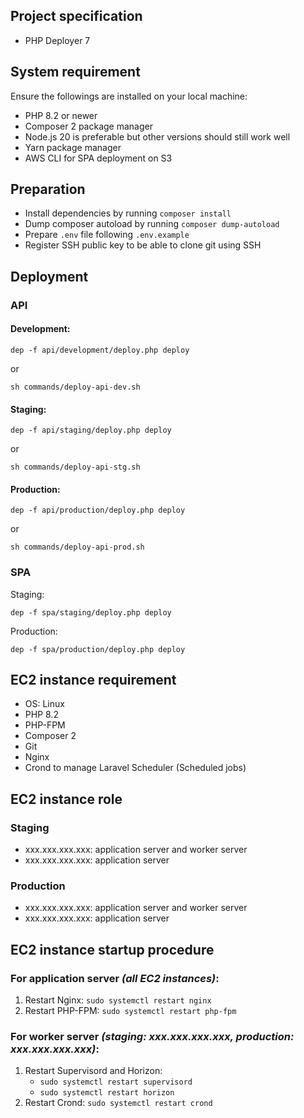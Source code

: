 ## Project specification

- PHP Deployer 7

## System requirement

Ensure the followings are installed on your local machine:

- PHP 8.2 or newer
- Composer 2 package manager
- Node.js 20 is preferable but other versions should still work well
- Yarn package manager
- AWS CLI for SPA deployment on S3

## Preparation

- Install dependencies by running `composer install`
- Dump composer autoload by running `composer dump-autoload`
- Prepare `.env` file following `.env.example`
- Register SSH public key to be able to clone git using SSH

## Deployment

### API

#### Development:

```shell
dep -f api/development/deploy.php deploy
```

or

```shell
sh commands/deploy-api-dev.sh
```

#### Staging:

```shell
dep -f api/staging/deploy.php deploy
```

or

```shell
sh commands/deploy-api-stg.sh
```

#### Production:

```shell
dep -f api/production/deploy.php deploy
```

or

```shell
sh commands/deploy-api-prod.sh
```

### SPA

Staging:

```shell
dep -f spa/staging/deploy.php deploy
```

Production:

```shell
dep -f spa/production/deploy.php deploy
```

## EC2 instance requirement

- OS: Linux
- PHP 8.2
- PHP-FPM
- Composer 2
- Git
- Nginx
- Crond to manage Laravel Scheduler (Scheduled jobs)

## EC2 instance role

### Staging

- xxx.xxx.xxx.xxx: application server and worker server
- xxx.xxx.xxx.xxx: application server

### Production

- xxx.xxx.xxx.xxx: application server and worker server
- xxx.xxx.xxx.xxx: application server

## EC2 instance startup procedure

### For application server *(all EC2 instances)*:

1. Restart Nginx: `sudo systemctl restart nginx`
2. Restart PHP-FPM: `sudo systemctl restart php-fpm`

### For worker server *(staging: xxx.xxx.xxx.xxx, production: xxx.xxx.xxx.xxx)*:

1. Restart Supervisord and Horizon:
    - `sudo systemctl restart supervisord`
    - `sudo systemctl restart horizon`
2. Restart Crond: `sudo systemctl restart crond`